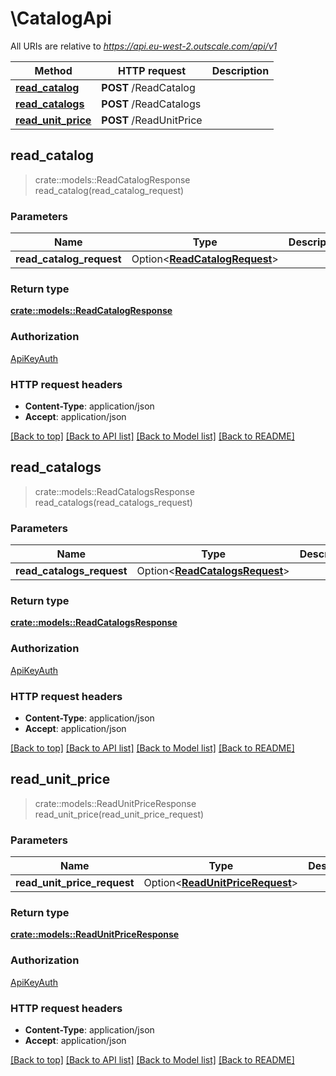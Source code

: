 # \CatalogApi

All URIs are relative to *https://api.eu-west-2.outscale.com/api/v1*

Method | HTTP request | Description
------------- | ------------- | -------------
[**read_catalog**](CatalogApi.md#read_catalog) | **POST** /ReadCatalog | 
[**read_catalogs**](CatalogApi.md#read_catalogs) | **POST** /ReadCatalogs | 
[**read_unit_price**](CatalogApi.md#read_unit_price) | **POST** /ReadUnitPrice | 



## read_catalog

> crate::models::ReadCatalogResponse read_catalog(read_catalog_request)


### Parameters


Name | Type | Description  | Required | Notes
------------- | ------------- | ------------- | ------------- | -------------
**read_catalog_request** | Option<[**ReadCatalogRequest**](ReadCatalogRequest.md)> |  |  |

### Return type

[**crate::models::ReadCatalogResponse**](ReadCatalogResponse.md)

### Authorization

[ApiKeyAuth](../README.md#ApiKeyAuth)

### HTTP request headers

- **Content-Type**: application/json
- **Accept**: application/json

[[Back to top]](#) [[Back to API list]](../README.md#documentation-for-api-endpoints) [[Back to Model list]](../README.md#documentation-for-models) [[Back to README]](../README.md)


## read_catalogs

> crate::models::ReadCatalogsResponse read_catalogs(read_catalogs_request)


### Parameters


Name | Type | Description  | Required | Notes
------------- | ------------- | ------------- | ------------- | -------------
**read_catalogs_request** | Option<[**ReadCatalogsRequest**](ReadCatalogsRequest.md)> |  |  |

### Return type

[**crate::models::ReadCatalogsResponse**](ReadCatalogsResponse.md)

### Authorization

[ApiKeyAuth](../README.md#ApiKeyAuth)

### HTTP request headers

- **Content-Type**: application/json
- **Accept**: application/json

[[Back to top]](#) [[Back to API list]](../README.md#documentation-for-api-endpoints) [[Back to Model list]](../README.md#documentation-for-models) [[Back to README]](../README.md)


## read_unit_price

> crate::models::ReadUnitPriceResponse read_unit_price(read_unit_price_request)


### Parameters


Name | Type | Description  | Required | Notes
------------- | ------------- | ------------- | ------------- | -------------
**read_unit_price_request** | Option<[**ReadUnitPriceRequest**](ReadUnitPriceRequest.md)> |  |  |

### Return type

[**crate::models::ReadUnitPriceResponse**](ReadUnitPriceResponse.md)

### Authorization

[ApiKeyAuth](../README.md#ApiKeyAuth)

### HTTP request headers

- **Content-Type**: application/json
- **Accept**: application/json

[[Back to top]](#) [[Back to API list]](../README.md#documentation-for-api-endpoints) [[Back to Model list]](../README.md#documentation-for-models) [[Back to README]](../README.md)

